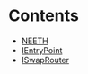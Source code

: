 

# Contents
- [NEETH](NEETH.sol/contract.NEETH.md)
- [IEntryPoint](NEETH.sol/interface.IEntryPoint.md)
- [ISwapRouter](NEETH.sol/interface.ISwapRouter.md)
